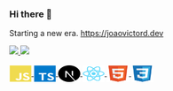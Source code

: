 ### Hi there 👋

<!--
**joaovictor3g/joaovictor3g** is a ✨ _special_ ✨ repository because its `README.md` (this file) appears on your GitHub profile.
-->
<!-- - 🔭 I’m currently full developer at Insight Data Science Lab.
- Passionate about for the better frontend techs.
- 🌱 I’m currently learning ReactJS, NodeJS, ReactNative
- 👯 I’m looking to collaborate on great projects lol.
- Interests: My focus are JavaScript, ReactJS, NodeJS, React Native, TypeScript, NextJS. -->

Starting a new era.
https://joaovictord.dev
<div>
  <a href="https://github.com/joaovictor3g">
  <img height="180em" src="https://github-readme-stats.vercel.app/api?username=joaovictor3g&show_icons=true&theme=dracula&include_all_commits=true&count_private=true"/>
  <img height="180em" src="https://github-readme-stats.vercel.app/api/top-langs/?username=joaovictor3g&layout=compact&langs_count=16&theme=dracula"/>
</div>
<div style="display: inline_block"><br>
  <img align="center" alt="jv-Js" height="30" width="40" src="https://raw.githubusercontent.com/devicons/devicon/master/icons/javascript/javascript-plain.svg">
  <img align="center" alt="jv-Ts" height="30" width="40" src="https://raw.githubusercontent.com/devicons/devicon/master/icons/typescript/typescript-plain.svg">
  <img align="center" alt="jv-NEXT" height="30" width="40" src="https://raw.githubusercontent.com/devicons/devicon/9f4f5cdb393299a81125eb5127929ea7bfe42889/icons/nextjs/nextjs-original.svg">
  <img align="center" alt="jv-React" height="30" width="40" src="https://raw.githubusercontent.com/devicons/devicon/master/icons/react/react-original.svg">
  <img align="center" alt="jv-HTML" height="30" width="40" src="https://raw.githubusercontent.com/devicons/devicon/master/icons/html5/html5-original.svg">
  <img align="center" alt="jv-CSS" height="30" width="40" src="https://raw.githubusercontent.com/devicons/devicon/master/icons/css3/css3-original.svg">
</div>
 
